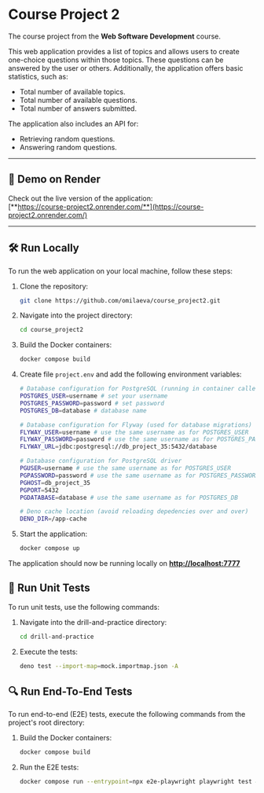 # Course Project 2

The course project from the **Web Software Development** course.

This web application provides a list of topics and allows users to 
create one-choice questions within those topics. These questions can 
be answered by the user or others. Additionally, the application offers 
basic statistics, such as:
- Total number of available topics.
- Total number of available questions.
- Total number of answers submitted.

The application also includes an API for:
- Retrieving random questions.
- Answering random questions.

---

## 🚀 Demo on Render

Check out the live version of the application:  
[**https://course-project2.onrender.com/**](https://course-project2.onrender.com/)

---

## 🛠️ Run Locally

To run the web application on your local machine, follow these steps:

1. Clone the repository:
   ```bash
   git clone https://github.com/omilaeva/course_project2.git
    ```
2. Navigate into the project directory:

    ```bash
    cd course_project2
   ```
   
3. Build the Docker containers:

    ```bash
    docker compose build
   ```

4. Create file ```project.env``` and add the following 
   environment variables:
   ```bash
   # Database configuration for PostgreSQL (running in container called "database-server")
   POSTGRES_USER=username # set your username
   POSTGRES_PASSWORD=password # set password
   POSTGRES_DB=database # database name

   # Database configuration for Flyway (used for database migrations)
   FLYWAY_USER=username # use the same username as for POSTGRES_USER
   FLYWAY_PASSWORD=password # use the same username as for POSTGRES_PASSWORD
   FLYWAY_URL=jdbc:postgresql://db_project_35:5432/database 

   # Database configuration for PostgreSQL driver
   PGUSER=username # use the same username as for POSTGRES_USER
   PGPASSWORD=password # use the same username as for POSTGRES_PASSWORD
   PGHOST=db_project_35 
   PGPORT=5432
   PGDATABASE=database # use the same username as for POSTGRES_DB

   # Deno cache location (avoid reloading depedencies over and over)
   DENO_DIR=/app-cache
   ```
   
5. Start the application:

    ```bash
    docker compose up
   ```
   
The application should now be running locally on
[**http://localhost:7777**](http://localhost:7777)

## 🧪 Run Unit Tests
To run unit tests, use the following commands:

1. Navigate into the drill-and-practice directory:
    ```bash
   cd drill-and-practice
    ```
2. Execute the tests:
    ```bash
   deno test --import-map=mock.importmap.json -A
    ```

## 🔍 Run End-To-End Tests
To run end-to-end (E2E) tests, execute the following commands from the project's root directory:

1. Build the Docker containers:

    ```bash
    docker compose build
   ```
   
2. Run the E2E tests:
    ```bash
   docker compose run --entrypoint=npx e2e-playwright playwright test && docker compose rm -sf
   ```